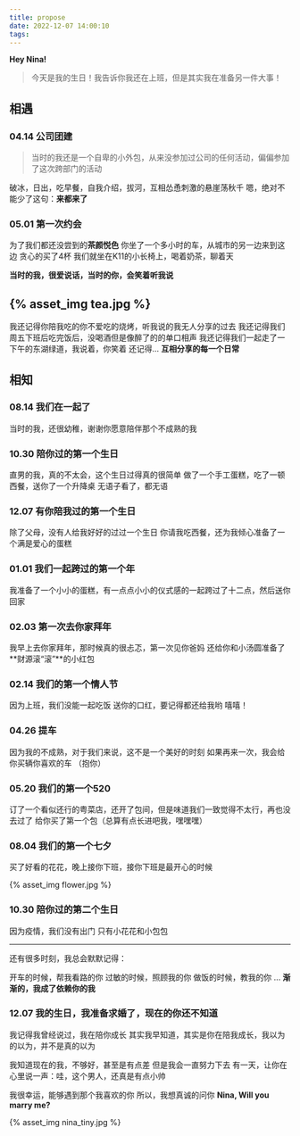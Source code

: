 ```yaml
---
title: propose
date: 2022-12-07 14:00:10
tags:
---
```


**Hey Nina!**

> 今天是我的生日！我告诉你我还在上班，但是其实我在准备另一件大事！

## 相遇

### 04.14  公司团建

> 当时的我还是一个自卑的小外包，从来没参加过公司的任何活动，偏偏参加了这次跨部门的活动

破冰，日出，吃早餐，自我介绍，拔河，互相怂恿刺激的悬崖荡秋千
嗯，绝对不能少了这句：**来都来了**

### 05.01  第一次约会

为了我们都还没尝到的**茶颜悦色**
你坐了一个多小时的车，从城市的另一边来到这边
贪心的买了4杯
我们就坐在K11的小长椅上，喝着奶茶，聊着天

**当时的我，很爱说话，当时的你，会笑着听我说**

{% asset_img tea.jpg %}
---
我还记得你陪我吃的你不爱吃的烧烤，听我说的我无人分享的过去
我还记得我们周五下班后吃完饭后，没喝酒但是像醉了的的单口相声
我还记得我们一起走了一下午的东湖绿道，我说着，你笑着
还记得... **互相分享的每一个日常**

## 相知

### 08.14 我们在一起了

当时的我，还很幼稚，谢谢你愿意陪伴那个不成熟的我

### 10.30 陪你过的第一个生日

直男的我，真的不太会，这个生日过得真的很简单
做了一个手工蛋糕，吃了一顿西餐，送你了一个升降桌
无语子看了，都无语

### 12.07 有你陪我过的第一个生日

除了父母，没有人给我好好的过过一个生日
你请我吃西餐，还为我倾心准备了一个满是爱心的蛋糕

### 01.01 我们一起跨过的第一个年

我准备了一个小小的蛋糕，有一点点小小的仪式感的一起跨过了十二点，然后送你回家

### 02.03 第一次去你家拜年

我早上去你家拜年，那时候真的很忐忑，第一次见你爸妈
还给你和小汤圆准备了**财源滚“滚”**的小红包

### 02.14 我们的第一个情人节

因为上班，我们没能一起吃饭
送你的口红，要记得都还给我哟 嘻嘻！

### 04.26 提车

因为我的不成熟，对于我们来说，这不是一个美好的时刻
如果再来一次，我会给你买辆你喜欢的车 （抱你）

### 05.20 我们的第一个520

订了一个看似还行的粤菜店，还开了包间，但是味道我们一致觉得不太行，再也没去过了
给你买了第一个包（总算有点长进吧我，嘿嘿嘿）

### 08.04 我们的第一个七夕

买了好看的花花，晚上接你下班，接你下班是最开心的时候

{% asset_img flower.jpg %}
### 10.30 陪你过的第二个生日

因为疫情，我们没有出门
只有小花花和小包包

---

还有很多时刻，我总会默默记得：

开车的时候，帮我看路的你
过敏的时候，照顾我的你
做饭的时候，教我的你
... **渐渐的，我成了依赖你的我**

### 12.07 我的生日，我准备求婚了，现在的你还不知道

我记得我曾经说过，我在陪你成长
其实我早知道，其实是你在陪我成长，我以为的以为，并不是真的以为

我知道现在的我，不够好，甚至是有点差
但是我会一直努力下去
有一天，让你在心里说一声：哇，这个男人，还真是有点小帅

我很幸运，能够遇到那个我喜欢的你
所以，我想真诚的问你
**Nina, Will you marry me?**

{% asset_img nina_tiny.jpg %}

